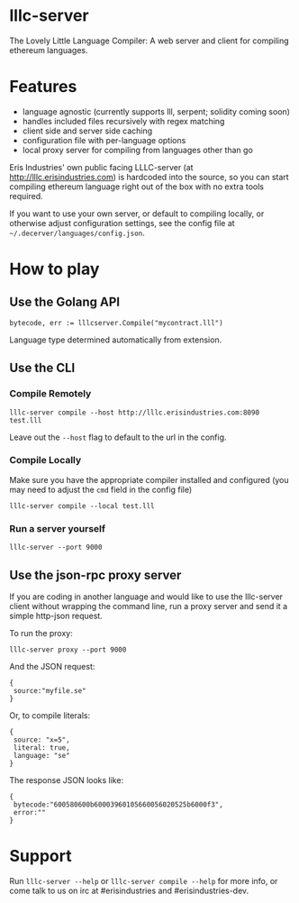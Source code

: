 lllc-server
===========

The Lovely Little Language Compiler: A web server and client for compiling ethereum languages.

# Features

- language agnostic (currently supports lll, serpent; solidity coming soon)
- handles included files recursively with regex matching
- client side and server side caching
- configuration file with per-language options
- local proxy server for compiling from languages other than go

Eris Industries' own public facing LLLC-server (at http://lllc.erisindustries.com) is hardcoded into the source,
so you can start compiling ethereum language right out of the box with no extra tools required.

If you want to use your own server, or default to compiling locally, or otherwise adjust configuration settings,
see the config file at `~/.decerver/languages/config.json`.

# How to play

## Use the Golang API

```
bytecode, err := lllcserver.Compile("mycontract.lll")
```

Language type determined automatically from extension.

## Use the CLI

### Compile Remotely

```
lllc-server compile --host http://lllc.erisindustries.com:8090 test.lll 
```

Leave out the `--host` flag to default to the url in the config.

### Compile Locally 
Make sure you have the appropriate compiler installed and configured (you may need to adjust the `cmd` field in the config file)

```
lllc-server compile --local test.lll
```

### Run a server yourself

```
lllc-server --port 9000
```

## Use the json-rpc proxy server

If you are coding in another language and would like to use the lllc-server client without wrapping the command line, run a proxy server and send it a simple http-json request.

To run the proxy:

```
lllc-server proxy --port 9000
```

And the JSON request:

```
{
 source:"myfile.se"
}
```

Or, to compile literals:

```
{
 source: "x=5",
 literal: true,
 language: "se"
}
```

The response JSON looks like:

```
{
 bytecode:"600580600b60003960105660056020525b6000f3",
 error:""
}
```


# Support

Run `lllc-server --help` or `lllc-server compile --help` for more info, or come talk to us on irc at #erisindustries and #erisindustries-dev.
